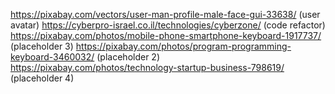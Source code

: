https://pixabay.com/vectors/user-man-profile-male-face-gui-33638/ (user avatar)
https://cyberpro-israel.co.il/technologies/cyberzone/ (code refactor)
https://pixabay.com/photos/mobile-phone-smartphone-keyboard-1917737/ (placeholder 3)
https://pixabay.com/photos/program-programming-keyboard-3460032/ (placeholder 2)
https://pixabay.com/photos/technology-startup-business-798619/ (placeholder 4)